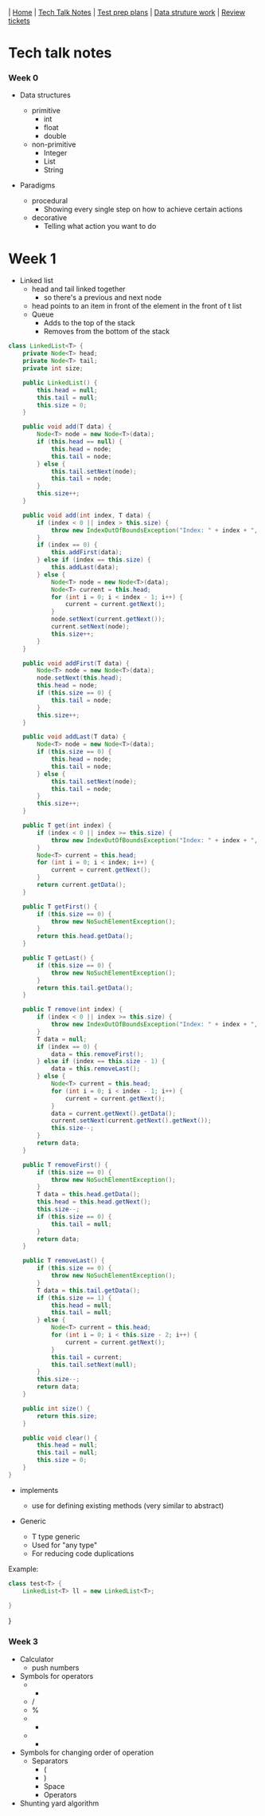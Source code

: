 | [Home](..) | [Tech Talk Notes](.) | [Test prep plans](../tpp) | [Data struture work](../dsw) | [Review tickets](../rtk)

# Tech talk notes
### Week 0
* Data structures
  * primitive 
    * int
    * float
    * double
  * non-primitive
    * Integer
    * List
    * String

* Paradigms
  * procedural
    * Showing every single step on how to achieve certain actions
  * decorative 
    * Telling what action you want to do

# Week 1
* Linked list
  * head and tail linked together
    * so there's a previous and next node
  * head points to an item in front of the element in the front of t list
  * Queue
    * Adds to the top of the stack
    * Removes from the bottom of the stack

```java
class LinkedList<T> {
    private Node<T> head;
    private Node<T> tail;
    private int size;

    public LinkedList() {
        this.head = null;
        this.tail = null;
        this.size = 0;
    }

    public void add(T data) {
        Node<T> node = new Node<T>(data);
        if (this.head == null) {
            this.head = node;
            this.tail = node;
        } else {
            this.tail.setNext(node);
            this.tail = node;
        }
        this.size++;
    }

    public void add(int index, T data) {
        if (index < 0 || index > this.size) {
            throw new IndexOutOfBoundsException("Index: " + index + ", Size: " + this.size);
        }
        if (index == 0) {
            this.addFirst(data);
        } else if (index == this.size) {
            this.addLast(data);
        } else {
            Node<T> node = new Node<T>(data);
            Node<T> current = this.head;
            for (int i = 0; i < index - 1; i++) {
                current = current.getNext();
            }
            node.setNext(current.getNext());
            current.setNext(node);
            this.size++;
        }
    }

    public void addFirst(T data) {
        Node<T> node = new Node<T>(data);
        node.setNext(this.head);
        this.head = node;
        if (this.size == 0) {
            this.tail = node;
        }
        this.size++;
    }

    public void addLast(T data) {
        Node<T> node = new Node<T>(data);
        if (this.size == 0) {
            this.head = node;
            this.tail = node;
        } else {
            this.tail.setNext(node);
            this.tail = node;
        }
        this.size++;
    }

    public T get(int index) {
        if (index < 0 || index >= this.size) {
            throw new IndexOutOfBoundsException("Index: " + index + ", Size: " + this.size);
        }
        Node<T> current = this.head;
        for (int i = 0; i < index; i++) {
            current = current.getNext();
        }
        return current.getData();
    }

    public T getFirst() {
        if (this.size == 0) {
            throw new NoSuchElementException();
        }
        return this.head.getData();
    }

    public T getLast() {
        if (this.size == 0) {
            throw new NoSuchElementException();
        }
        return this.tail.getData();
    }

    public T remove(int index) {
        if (index < 0 || index >= this.size) {
            throw new IndexOutOfBoundsException("Index: " + index + ", Size: " + this.size);
        }
        T data = null;
        if (index == 0) {
            data = this.removeFirst();
        } else if (index == this.size - 1) {
            data = this.removeLast();
        } else {
            Node<T> current = this.head;
            for (int i = 0; i < index - 1; i++) {
                current = current.getNext();
            }
            data = current.getNext().getData();
            current.setNext(current.getNext().getNext());
            this.size--;
        }
        return data;
    }

    public T removeFirst() {
        if (this.size == 0) {
            throw new NoSuchElementException();
        }
        T data = this.head.getData();
        this.head = this.head.getNext();
        this.size--;
        if (this.size == 0) {
            this.tail = null;
        }
        return data;
    }

    public T removeLast() {
        if (this.size == 0) {
            throw new NoSuchElementException();
        }
        T data = this.tail.getData();
        if (this.size == 1) {
            this.head = null;
            this.tail = null;
        } else {
            Node<T> current = this.head;
            for (int i = 0; i < this.size - 2; i++) {
                current = current.getNext();
            }
            this.tail = current;
            this.tail.setNext(null);
        }
        this.size--;
        return data;
    }

    public int size() {
        return this.size;
    }

    public void clear() {
        this.head = null;
        this.tail = null;
        this.size = 0;
    }
}
```

* implements
  * use for defining existing methods (very similar to abstract)

* Generic
  * <T> T type generic
  * Used for "any type"
  * For reducing code duplications

Example:
```java
class test<T> {
	LinkedList<T> ll = new LinkedList<T>;
	
}
```
}

### Week 3 
* Calculator
  * push numbers 
* Symbols for operators
  * *
  * /
  * %
  * +
  * -
* Symbols for changing order of operation
  * Separators
    * (
    * )
    * Space
    * Operators
* Shunting yard algorithm
